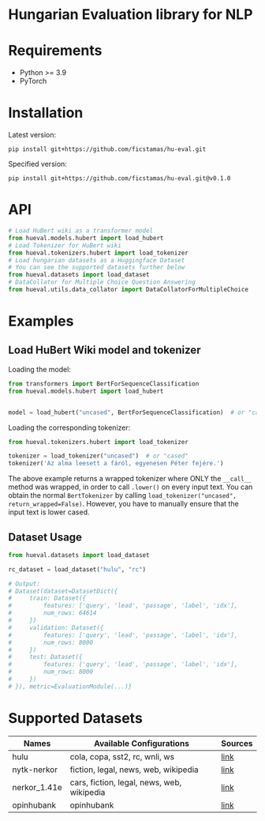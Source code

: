 # Hungarian Evaluation library for NLP

# Requirements

- Python >= 3.9
- PyTorch

# Installation

Latest version:
```
pip install git+https://github.com/ficstamas/hu-eval.git
```

Specified version:
```
pip install git+https://github.com/ficstamas/hu-eval.git@v0.1.0
```

# API

```python
# Load HuBert wiki as a transformer model
from hueval.models.hubert import load_hubert
# Load Tokenizer for HuBert wiki
from hueval.tokenizers.hubert import load_tokenizer
# Load hungarian datasets as a Huggingface Dataset
# You can see the supported datasets further below
from hueval.datasets import load_dataset
# DataCollator for Multiple Choice Question Answering
from hueval.utils.data_collator import DataCollatorForMultipleChoice
```

# Examples

## Load HuBert Wiki model and tokenizer

Loading the model:
```python
from transformers import BertForSequenceClassification
from hueval.models.hubert import load_hubert


model = load_hubert("uncased", BertForSequenceClassification)  # or "cased"
```
Loading the corresponding tokenizer:
```python
from hueval.tokenizers.hubert import load_tokenizer

tokenizer = load_tokenizer("uncased")  # or "cased"
tokenizer('Az alma leesett a fáról, egyenesen Péter fejére.')
```
The above example returns a wrapped tokenizer where ONLY the `__call__` method was wrapped, in order to call `.lower()` on
every input text. You can obtain the normal `BertTokenizer` by calling `load_tokenizer("uncased", return_wrapped=False)`.
However, you have to manually ensure that the input text is lower cased.



## Dataset Usage

```python
from hueval.datasets import load_dataset

rc_dataset = load_dataset("hulu", "rc")

# Output:
# Dataset(dataset=DatasetDict({
#     train: Dataset({
#         features: ['query', 'lead', 'passage', 'label', 'idx'],
#         num_rows: 64614
#     })
#     validation: Dataset({
#         features: ['query', 'lead', 'passage', 'label', 'idx'],
#         num_rows: 8000
#     })
#     test: Dataset({
#         features: ['query', 'lead', 'passage', 'label', 'idx'],
#         num_rows: 8000
#     })
# }), metric=EvaluationModule(...)}
```

# Supported Datasets

| Names        | Available Configurations                   | Sources                                                         |
|--------------|--------------------------------------------|-----------------------------------------------------------------|
| hulu         | cola, copa, sst2, rc, wnli, ws             | [link](https://github.com/nytud/HuLU)                           |
| nytk-nerkor  | fiction, legal, news, web, wikipedia       | [link](https://github.com/nytud/NYTK-NerKor)                    |
| nerkor_1.41e | cars, fiction, legal, news, web, wikipedia | [link](https://github.com/novakat/NYTK-NerKor-Cars-OntoNotesPP) | 
| opinhubank   | opinhubank                                 | [link](https://sites.google.com/site/mmihaltz/resources)        | 
